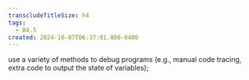 ```yaml
---
transcludeTitleSize: h4
tags:
  - B4.5
created: 2024-10-07T06:37:01.000-0400
---
```

use a variety of methods to debug programs (e.g., manual code tracing, extra code to output the state of variables);